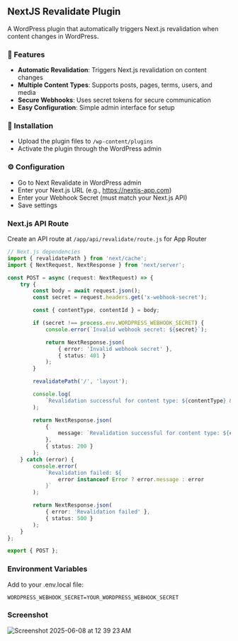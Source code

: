 ## NextJS Revalidate Plugin

A WordPress plugin that automatically triggers Next.js revalidation when content changes in WordPress.

### 🚀 Features

-   **Automatic Revalidation**: Triggers Next.js revalidation on content changes
-   **Multiple Content Types**: Supports posts, pages, terms, users, and media
-   **Secure Webhooks**: Uses secret tokens for secure communication
-   **Easy Configuration**: Simple admin interface for setup

### 🔧 Installation

-   Upload the plugin files to `/wp-content/plugins`
-   Activate the plugin through the WordPress admin

### ⚙️ Configuration

-   Go to Next Revalidate in WordPress admin
-   Enter your Next.js URL (e.g., https://nextjs-app.com)
-   Enter your Webhook Secret (must match your Next.js API)
-   Save settings

### Next.js API Route

Create an API route at `/app/api/revalidate/route.js` for App Router

```ts
// Next.js dependencies
import { revalidatePath } from 'next/cache';
import { NextRequest, NextResponse } from 'next/server';

const POST = async (request: NextRequest) => {
    try {
        const body = await request.json();
        const secret = request.headers.get('x-webhook-secret');

        const { contentType, contentId } = body;

        if (secret !== process.env.WORDPRESS_WEBHOOK_SECRET) {
            console.error(`Invalid webhook secret: ${secret}`);

            return NextResponse.json(
                { error: 'Invalid webhook secret' },
                { status: 401 }
            );
        }

        revalidatePath('/', 'layout');

        console.log(
            `Revalidation successful for content type: ${contentType} & ID: ${contentId}`
        );

        return NextResponse.json(
            {
                message: `Revalidation successful for content type: ${contentType} & ID: ${contentId}`,
            },
            { status: 200 }
        );
    } catch (error) {
        console.error(
            `Revalidation failed: ${
                error instanceof Error ? error.message : error
            }`
        );

        return NextResponse.json(
            { error: 'Revalidation failed' },
            { status: 500 }
        );
    }
};

export { POST };
```

### Environment Variables

Add to your .env.local file:

```env
WORDPRESS_WEBHOOK_SECRET=YOUR_WORDPRESS_WEBHOOK_SECRET
```

### Screenshot
![Screenshot 2025-06-08 at 12 39 23 AM](https://github.com/user-attachments/assets/8d6793e6-e3a1-40ed-9617-06dbfed0d119)
